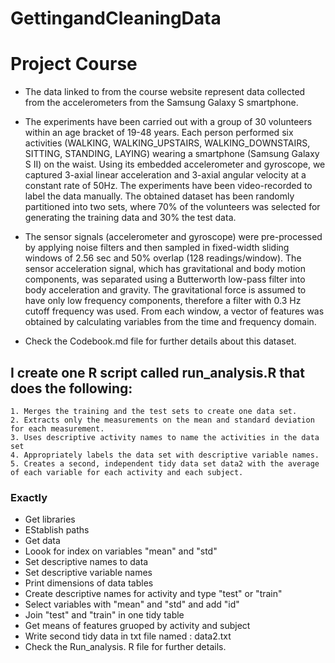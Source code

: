 GettingandCleaningData
======================
    
# Project Course
    
* The data linked to from the course website represent data collected from the accelerometers from the Samsung Galaxy S smartphone.
   
   
* The experiments have been carried out with a group of 30 volunteers within an age bracket of 19-48 years. Each person performed six activities (WALKING, WALKING_UPSTAIRS, WALKING_DOWNSTAIRS, SITTING, STANDING, LAYING) wearing a smartphone (Samsung Galaxy S II) on the waist. Using its embedded accelerometer and gyroscope, we captured 3-axial linear acceleration and 3-axial angular velocity at a constant rate of 50Hz. The experiments have been video-recorded to label the data manually. The obtained dataset has been randomly partitioned into two sets, where 70% of the volunteers was selected for generating the training data and 30% the test data.

* The sensor signals (accelerometer and gyroscope) were pre-processed by applying noise filters and then sampled in fixed-width sliding windows of 2.56 sec and 50% overlap (128 readings/window). The sensor acceleration signal, which has gravitational and body motion components, was separated using a Butterworth low-pass filter into body acceleration and gravity. The gravitational force is assumed to have only low frequency components, therefore a filter with 0.3 Hz cutoff frequency was used. From each window, a vector of features was obtained by calculating variables from the time and frequency domain.

* Check the Codebook.md  file for further details about this dataset. 


   
## I create one R script called run_analysis.R that does the following: 

    1. Merges the training and the test sets to create one data set.
    2. Extracts only the measurements on the mean and standard deviation for each measurement. 
    3. Uses descriptive activity names to name the activities in the data set
    4. Appropriately labels the data set with descriptive variable names. 
    5. Creates a second, independent tidy data set data2 with the average of each variable for each activity and each subject. 


### Exactly

* Get libraries 
* EStablish paths 
* Get data 
* Loook for index on variables "mean" and "std" 
* Set descriptive names to data
* Set descriptive variable names   
* Print dimensions of data tables
* Create descriptive names for activity and type "test" or "train" 
* Select variables with "mean" and "std" and add "id"
* Join "test" and "train" in one tidy table
* Get means of features gruoped by activity and subject
* Write second tidy data in txt file named :  data2.txt
* Check the Run_analysis. R file for further details. 

